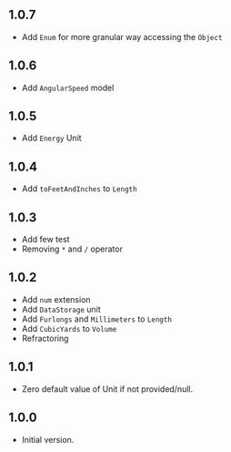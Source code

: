 ## 1.0.7
- Add `Enum` for more granular way accessing the `Object`

## 1.0.6
- Add `AngularSpeed` model

## 1.0.5
- Add `Energy` Unit

## 1.0.4
- Add `toFeetAndInches` to `Length`

## 1.0.3
- Add few test
- Removing `*` and `/` operator

## 1.0.2
- Add `num` extension
- Add `DataStorage` unit
- Add `Furlongs` and `Millimeters` to `Length`
- Add `CubicYards` to `Volume`
- Refractoring

## 1.0.1
- Zero default value of Unit if not provided/null.

## 1.0.0
- Initial version.
